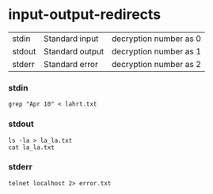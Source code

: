 # input-output-redirects

|   |   |   |
|---|---|---|
| stdin | Standard input | decryption number as 0 |
| stdout | Standard output | decryption number as 1 |
| stderr | Standard error | decryption number as 2 |

### stdin
```
grep "Apr 10" < lahrt.txt
```

### stdout
```
ls -la > la_la.txt
cat la_la.txt
```

### stderr
```
telnet localhost 2> error.txt
```